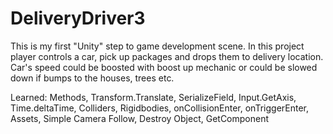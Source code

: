 # DeliveryDriver3

This is my first "Unity" step to game development scene. In this project player controls a car, pick up packages and drops them to delivery location. Car's speed could be boosted with boost up mechanic or could be slowed down if bumps to the houses, trees etc.

Learned: Methods, Transform.Translate, SerializeField, Input.GetAxis, Time.deltaTime, Colliders, Rigidbodies, onCollisionEnter, onTriggerEnter, Assets, Simple Camera Follow, Destroy Object, GetComponent
